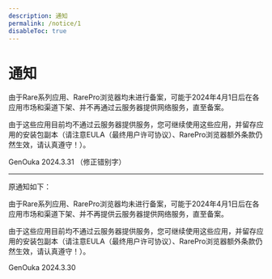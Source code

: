 ```yaml
---
description: 通知
permalink: /notice/1
disableToc: true
---
```

# 通知

由于Rare系列应用、RarePro浏览器均未进行备案，可能于2024年4月1日后在各应用市场和渠道下架、并不再通过云服务器提供网络服务，直至备案。

由于这些应用目前均不通过云服务器提供服务，您可继续使用这些应用，并留存应用的安装包副本（请注意EULA（最终用户许可协议）、RarePro浏览器额外条款仍然生效，请认真遵守！）。

GenOuka
2024.3.31
（修正错别字）

---

原通知如下：

由于Rare系列应用、RarePro浏览器均未进行备案，可能于2024年4月1日后在各应用市场和渠道下架、并不再提供云服务器提供网络服务，直至备案。

由于这些应用目前均不通过云服务器提供服务，您可继续使用这些应用，并留存应用的安装包副本（请注意EULA（最终用户许可协议）、RarePro浏览器额外条款仍然生效，请认真遵守！）。

GenOuka
2024.3.30